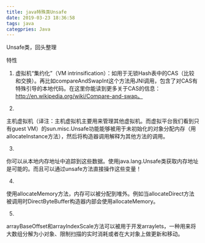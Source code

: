 ```yaml
---
title: java特殊类Unsafe
date: 2019-03-23 18:36:58
tags: java
categpries: Java
---
```

Unsafe类，回头整理

<!-- more -->

特性

1. 虚拟机“集约化”（VM intrinsification）：如用于无锁Hash表中的CAS（比较和交换）。再比如compareAndSwapInt这个方法用JNI调用，包含了对CAS有特殊引导的本地代码。在这里你能读到更多关于CAS的信息：http://en.wikipedia.org/wiki/Compare-and-swap。

2. 
主机虚拟机（译注：主机虚拟机主要用来管理其他虚拟机。而虚拟平台我们看到只有guest VM）的sun.misc.Unsafe功能能够被用于未初始化的对象分配内存（用allocateInstance方法），然后将构造器调用解释为其他方法的调用。

3. 
你可以从本地内存地址中追踪到这些数据。使用java.lang.Unsafe类获取内存地址是可能的。而且可以通过unsafe方法直接操作这些变量！

4. 
使用allocateMemory方法，内存可以被分配到堆外。例如当allocateDirect方法被调用时DirectByteBuffer构造器内部会使用allocateMemory。

5. 
arrayBaseOffset和arrayIndexScale方法可以被用于开发arraylets，一种用来将大数组分解为小对象、限制扫描的实时消耗或者在大对象上做更新和移动。


